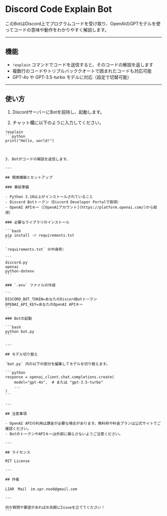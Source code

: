 # Discord Code Explain Bot

このBotはDiscord上でプログラムコードを受け取り、OpenAIのGPTモデルを使ってコードの意味や動作をわかりやすく解説します。

---

## 機能

- `!explain` コマンドでコードを送信すると、そのコードの解説を返します  
- 複数行のコードやトリプルバッククオートで囲まれたコードも対応可能  
- GPT-4o や GPT-3.5-turbo モデルに対応（設定で切替可能）  

---

## 使い方

1. DiscordサーバーにBotを招待し、起動します。  

2. チャット欄に以下のように入力してください。

````plaintext
!explain
```python
print("Hello, world!")



3. Botがコードの解説を返信します。

---

## 環境構築とセットアップ

### 事前準備

- Python 3.10以上がインストールされていること  
- Discord Botトークン（Discord Developer Portalで取得）  
- OpenAI APIキー（[OpenAIアカウント](https://platform.openai.com/)から取得）  

### 必要なライブラリのインストール

```bash
pip install -r requirements.txt
```

`requirements.txt` の中身例:

```
discord.py
openai
python-dotenv
```

### `.env` ファイルの作成

```
DISCORD_BOT_TOKEN=あなたのDiscordBotトークン
OPENAI_API_KEY=あなたのOpenAI APIキー
```

### Botの起動

```bash
python bot.py
```

---

## モデル切り替え

`bot.py` 内の以下の部分を編集してモデルを切り替えます。

```python
response = openai_client.chat.completions.create(
    model="gpt-4o",  # または "gpt-3.5-turbo"
    ...
)
```

---

## 注意事項

- OpenAI APIの利用は課金が必要な場合があります。無料枠や料金プランは公式サイトでご確認ください。  
- BotのトークンやAPIキーは外部に漏らさないようご注意ください。  

---

## ライセンス

MIT License

---

## 作者

LIAR　Mail　im.spr.noob@gmail.com

---

何か質問や要望があればお気軽にIssueを立ててください！
```



